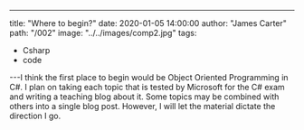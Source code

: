 ---

title: "Where to begin?"
date: 2020-01-05 14:00:00
author: "James Carter"
path: "/002"
image: "../../images/comp2.jpg"
tags:

- Csharp
- code

---I think the first place to begin would be Object Oriented Programming in C#. I plan on taking each topic that is tested by Microsoft for the C# exam and writing a teaching blog about it. Some topics may be combined with others into a single blog post. However, I will let the material dictate the direction I go.
